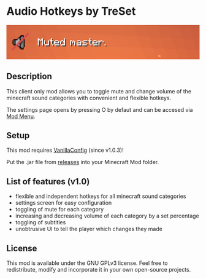 # Audio Hotkeys by TreSet

![Master Volume mute message.](https://github.com/Tre5et/audio-hotkeys/blob/1.18/banner.png)

## Description

This client only mod allows you to toggle mute and change volume of the minecraft sound categories with convenient and flexible hotkeys.

The settings page opens by pressing O by defaut and can be accesed via [Mod Menu](https://www.curseforge.com/minecraft/mc-mods/modmenu).

## Setup

This mod requires [VanillaConfig](https://www.curseforge.com/minecraft/mc-mods/vanillaconfig) (since v1.0.3)!

Put the .jar file from [releases](https://github.com/Tre5et/audio-hotkeys/releases) into your Minecraft Mod folder.

## List of features (v1.0)

- flexible and independent hotkeys for all minecraft sound categories
- settings screen for easy configuration
- toggling of mute for each category
- increasing and decreasing volume of each category by a set percentage
- toggling of subtitles
- unobtrusive UI to tell the player which changes they made

## License

This mod is available under the GNU GPLv3 license. Feel free to redistribute, modify and incorporate it in your own open-source projects.
